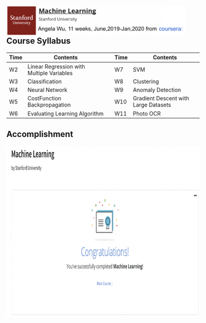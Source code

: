 
[<img align='left' src="../docs/Stanford.U4.png" width="467" height="80">](https://www.coursera.org/lecture/machine-learning/welcome-to-machine-learning-zcAuT)
<br/><br/><br/>
## Course Syllabus
|Time|Contents||Time|Contents|
|-|-|-|-|-|
|W2|Linear Regression with Multiple Variables||W7|SVM|
|W3|Classification||W8|Clustering|
|W4|Neural Network||W9|Anomaly Detection|
|W5|CostFunction Backpropagation||W10|Gradient Descent with Large Datasets|
|W6|Evaluating Learning Algorithm||W11|Photo OCR|

## Accomplishment
<img align='left' src="./docs/ML.Certificate.png" width="900" height="450">
